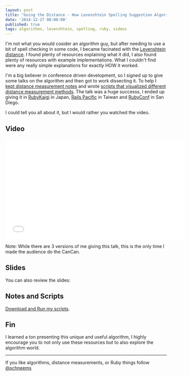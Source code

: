 ```yaml
---
layout: post
title: "Going the Distance - How Levenshtein Spelling Suggestion Algorithm Works"
date: '2014-12-27 08:00:00'
published: true
tags: algorithms, levenshtein, spelling, ruby, videos
---
```



I'm not what you would cosider an algorithm guy, but after needing to use a bit of spell checking in some code, I became facinated with the [Levenshtein distance](http://en.wikipedia.org/wiki/Levenshtein_distance). I found plenty of resources explaining what it did, I also found plenty of resources with example implementations. What I couldn't find were any really simple explanations for exactly HOW it worked.

I'm a big believer in conference driven development, so I signed up to give some talks on the algorithm and then got to work dissecting it. To help I
[kept distance measurement notes](https://github.com/schneems/going_the_distance) and wrote [scripts that visualized different distance measurement methods](https://github.com/schneems/going_the_distance/tree/master/lib). The talk was a huge successs, I ended up giving it in [RubyKaigi](http://rubykaigi.org/2014/presentation/S-RichardSchneeman) in Japan, [Rails Pacific](http://railspacific.com/#sessions) in Taiwan and [RubyConf](http://rubyconf.org/program#prop_588) in San Diego.

I could tell you all about it, but I would rather you watched the video.

## Video

<iframe width="560" height="315" src="//www.youtube.com/embed/PcINjHjIllk" frameborder="0" allowfullscreen></iframe>

Note: While there are 3 versions of me giving this talk, this is the only time I made the audience do the CanCan.

## Slides

You can also review the slides:

<script async class="speakerdeck-embed" data-id="5e8cd5f024da01321f5106622b3e4870" data-ratio="1.33333333333333" src="//speakerdeck.com/assets/embed.js"></script>

## Notes and Scripts

[Download and Run my scripts](https://github.com/schneems/going_the_distance).

## Fin

I learned a ton presenting this unique and useful algorithm, I highly encourage you to not only use these resources but to also explore the algorithm world.

---
If you like algorithms, distance measurements, or Ruby things follow [@schneems](https://twitter.com/schneems)
